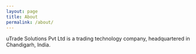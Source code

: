 ```yaml
---
layout: page
title: About
permalink: /about/
---
```


uTrade Solutions Pvt Ltd is a trading technology company, headquartered in Chandigarh, India.

